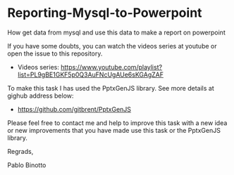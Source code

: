 # Reporting-Mysql-to-Powerpoint
How get data from mysql and use this data to make a report on powerpoint

If you have some doubts, you can watch the videos series at youtube or open the issue to this repository.

 - Videos series: https://www.youtube.com/playlist?list=PL9gBE1GKF5p0Q3AuFNcUgAUe6sKGAgZAF

To make this task I has used the PptxGenJS library. See more details at gighub address below:

 - https://github.com/gitbrent/PptxGenJS
 
 Please feel free to contact me and help to improve this task with a new idea or new improvements that you have made use this task or the PptxGenJS library.

Regrads,

Pablo Binotto

